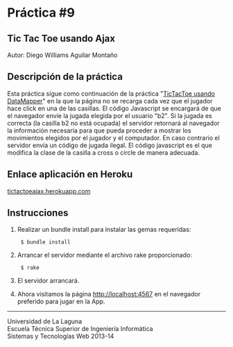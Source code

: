 Práctica #9
=========== 

Tic Tac Toe usando Ajax
-----------------------

Autor: Diego Williams Aguilar Montaño

Descripción de la práctica
--------------------------
Esta práctica sigue como continuación de la práctica "[TicTacToe usando DataMapper](http://nereida.deioc.ull.es/~lpp/perlexamples/node443)" en la que la página no se recarga cada vez que el jugador hace click en una de las casillas. El código Javascript se encargará de que el navegador envíe la jugada elegida por el usuario "b2". Si la jugada es correcta (la casilla b2 no está ocupada) el servidor retornará al navegador la información necesaria para que pueda proceder a mostrar los movimientos elegidos por el jugador y el computador. En caso contrario el servidor envía un código de jugada ilegal. El código javascript es el que modifica la clase de la casilla a cross o circle de manera adecuada.

Enlace aplicación en Heroku
---------------------------
[tictactoeajax.herokuapp.com](http://tictactoe.herokuapp.com/)

Instrucciones
-------------

1. Realizar un bundle install para instalar las gemas requeridas:

        $ bundle install

2. Arrancar el servidor mediante el archivo rake proporcionado:

        $ rake
3. El servidor arrancará.  
4. Ahora visitamos la página [http://localhost:4567](http://localhost:4567) en el navegador preferido para jugar en la App.  




---

Universidad de La Laguna  
Escuela Técnica Superior de Ingeniería Informática  
Sistemas y Tecnologías Web 2013-14